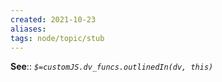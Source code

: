 ```yaml
---
created: 2021-10-23
aliases:
tags: node/topic/stub
---
```


**See**::
*`$=customJS.dv_funcs.outlinedIn(dv, this)`*